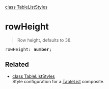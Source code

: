 [class TableListStyles](TableListStyles.md)

# rowHeight

> Row height, defaults to 38.

<pre class="docgen_signature">rowHeight: <b>number</b>;</pre>

## Related

- [<!--{ref:class}-->class TableListStyles](TableListStyles.md) \
    Style configuration for a [TableList](TableList.md) composite.

